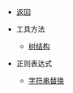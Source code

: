 - [返回](docs/_get_start/ "返回")

- 工具方法
  - [树结构](docs/JavaScript高级/工具方法/树结构 "树结构")

- 正则表达式
  - [字符串替换](docs/JavaScript高级/正则表达式/字符串替换 "字符串替换")
